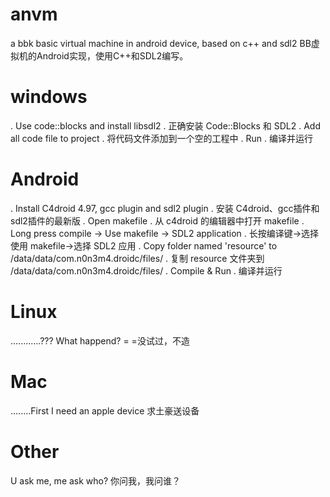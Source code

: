 anvm
====

a bbk basic virtual machine in android device, based on c++ and sdl2
BB虚拟机的Android实现，使用C++和SDL2编写。


windows
=======

. Use code::blocks and install libsdl2
. 正确安装 Code::Blocks 和 SDL2
. Add all code file to project
. 将代码文件添加到一个空的工程中
. Run
. 编译并运行



Android
=======

. Install C4droid 4.97, gcc plugin and sdl2 plugin
. 安装 C4droid、gcc插件和sdl2插件的最新版
. Open makefile
. 从 c4droid 的编辑器中打开 makefile
. Long press compile -> Use makefile -> SDL2 application
. 长按编译键→选择使用 makefile→选择 SDL2 应用
. Copy folder named 'resource' to /data/data/com.n0n3m4.droidc/files/
. 复制 resource 文件夹到 /data/data/com.n0n3m4.droidc/files/
. Compile & Run
. 编译并运行



Linux
=====

............??? What happend?
= =没试过，不造



Mac
===
........First I need an apple device
求土豪送设备



Other
=====
U ask me, me ask who?
你问我，我问谁？
